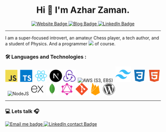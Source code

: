 <div id="header" align="center">
  <h1> Hi 👋 I'm Azhar Zaman.</h1>
  <div id="badges">
    <a href="https://www.azharzaman.com" target="_blank" rel="noreferrer">
      <img src="https://img.shields.io/badge/Website-ec4884?style=for-the-badge&logo=google-chrome&logoColor=white" alt="Website Badge"/>
    </a>
    <a href="https://blog.azharzaman.com" target="_blank" rel="noreferrer">
      <img src="https://img.shields.io/badge/Blog-ec4884?style=for-the-badge&logo=google-chrome&logoColor=white" alt="Blog Badge"/>
    </a>
    <a href="https://www.linkedin.com/in/azhar-zaman/" target="_blank" rel="noreferrer">
      <img src="https://img.shields.io/badge/LinkedIn-0e76a8?style=for-the-badge&logo=linkedin&logoColor=white" alt="LinkedIn Badge"/>
    </a>
  </div>
</div>

---

I am a super-focused introvert, an amateur Chess player, a tech author, and a student of Physics. And a programmer <img src="https://media.giphy.com/media/WUlplcMpOCEmTGBtBW/giphy.gif" width="30"> of course.


### :hammer_and_wrench: Languages and Technologies :
<div>
  <img src="https://github.com/devicons/devicon/blob/master/icons/javascript/javascript-original.svg" title="JavaScript" alt="JavaScript" width="40" height="40"/>&nbsp;
  <img src="https://github.com/devicons/devicon/blob/master/icons/typescript/typescript-original.svg" title="typescript" alt="typescript" width="40" height="40"/>&nbsp;
  <img src="https://github.com/devicons/devicon/blob/master/icons/react/react-original.svg" title="React" alt="React" width="40" height="40"/>&nbsp;
  <img src="https://github.com/devicons/devicon/blob/master/icons/nextjs/nextjs-original.svg" title="NextJs" alt="Next.js" width="40" height="40"/>
  <img src="https://github.com/devicons/devicon/blob/master/icons/redux/redux-original.svg" title="Redux" alt="Redux " width="40" height="40"/>&nbsp;
  <img src="https://media.graphassets.com/mQNK4Cs1TU6ZpKH6BTqZ" title="AWS (S3, EBS)" alt="AWS (S3, EBS)" width="50" height="50" />&nbsp;
  <img src="https://github.com/devicons/devicon/blob/master/icons/tailwindcss/tailwindcss-original.svg" title="Tailwind CSS" alt="Tailwind CSS" width="50" height="50" />&nbsp;
  <img src="https://github.com/devicons/devicon/blob/master/icons/css3/css3-plain.svg" title="CSS3" alt="CSS" width="40" height="40"/>&nbsp;
  <img src="https://github.com/devicons/devicon/blob/master/icons/html5/html5-original.svg" title="HTML5" alt="HTML" width="40" height="40"/>&nbsp;
  <img src="https://media.graphassets.com/CdGNzqdLSBuWhdjLQ7tc" title="NodeJS" alt="NodeJS" width="40" height="40"/>&nbsp;
  <img src="https://github.com/devicons/devicon/blob/master/icons/express/express-original.svg" title="ExpressJs" alt="ExpressJs" width="40" height="40"/>&nbsp;
  <img src="https://github.com/devicons/devicon/blob/master/icons/mongodb/mongodb-original.svg" title="MongoDB" alt="MongoDB" width="40" height="40"/>&nbsp;
  <img src="https://github.com/devicons/devicon/blob/master/icons/graphql/graphql-plain.svg" title="GraphQL" alt="GraphQL" width="40" height="40"/>&nbsp;
  <img src="https://github.com/devicons/devicon/blob/master/icons/git/git-original.svg" title="Git" alt="Git" width="40" height="40"/>
  <img src="https://github.com/devicons/devicon/blob/master/icons/firebase/firebase-plain.svg" title="Firebase" alt="Firebase" width="40" height="40"/>
  <img src="https://github.com/devicons/devicon/blob/master/icons/wordpress/wordpress-plain.svg" title="Wordpress" alt="Wordpress" width="40" height="40"/>
</div>

---

### 💻 Lets talk 🎧

<div>
    <a href="mailto:hi@azharzaman.com">
      <img src="https://img.shields.io/badge/Email-c71610?style=for-the-badge&logo=gmail&logoColor=white" alt="Email me badge"/>
    </a>
    <a href="https://www.linkedin.com/in/azhar-zaman/">
      <img src="https://img.shields.io/badge/LinkedIn-0e76a8?style=for-the-badge&logo=linkedin&logoColor=white" alt="LinkedIn contact Badge"/>
    </a>
</div>
